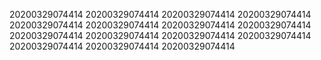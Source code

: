 20200329074414
20200329074414
20200329074414
20200329074414
20200329074414
20200329074414
20200329074414
20200329074414
20200329074414
20200329074414
20200329074414
20200329074414
20200329074414
20200329074414
20200329074414
